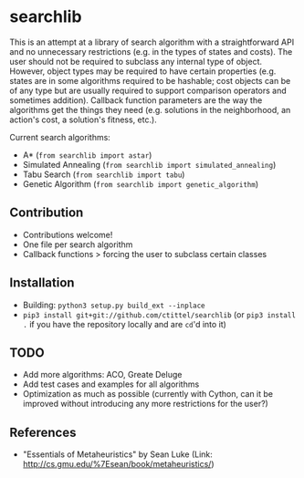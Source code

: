 # searchlib

This is an attempt at a library of search algorithm with a straightforward API and no unnecessary restrictions (e.g. in the types of states and costs).
The user should not be required to subclass any internal type of object. However, object types may be required to have certain properties (e.g. states are in some algorithms required to be hashable; cost objects can be of any type but are usually required to support comparison operators and sometimes addition).
Callback function parameters are the way the algorithms get the things they need (e.g. solutions in the neighborhood, an action's cost, a solution's fitness, etc.).

Current search algorithms:
- A* (`from searchlib import astar`)
- Simulated Annealing (`from searchlib import simulated_annealing`)
- Tabu Search (`from searchlib import tabu`)
- Genetic Algorithm (`from searchlib import genetic_algorithm`)

## Contribution

- Contributions welcome!
- One file per search algorithm
- Callback functions > forcing the user to subclass certain classes

## Installation
- Building: `python3 setup.py build_ext --inplace`
- `pip3 install git+git://github.com/ctittel/searchlib` (or `pip3 install .` if you have the repository locally and are `cd`'d into it)

## TODO
- Add more algorithms: ACO, Greate Deluge
- Add test cases and examples for all algorithms
- Optimization as much as possible (currently with Cython, can it be improved without introducing any more restrictions for the user?) 

## References
- "Essentials of Metaheuristics" by Sean Luke (Link: http://cs.gmu.edu/%7Esean/book/metaheuristics/)
